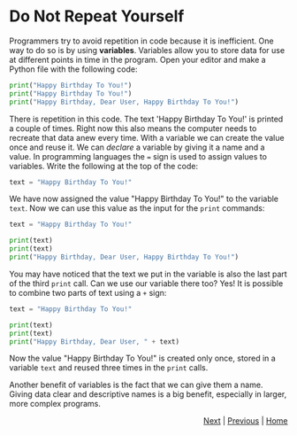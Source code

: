 # Do Not Repeat Yourself

Programmers try to avoid repetition in code because it is inefficient. One way to do so is by using **variables**. Variables allow you to store data for use at different points in time in the program. Open your editor and make a Python file with the following code:

```python
print("Happy Birthday To You!")
print("Happy Birthday To You!")
print("Happy Birthday, Dear User, Happy Birthday To You!")
```

There is repetition in this code. The text 'Happy Birthday To You!' is printed a couple of times. Right now this also means the computer needs to recreate that data anew every time. With a variable we can create the value once and reuse it. We can _declare_ a variable by giving it a name and a value. In programming languages the `=` sign is used to assign values to variables. Write the following at the top of the code:

```python
text = "Happy Birthday To You!"
```

We have now assigned the value "Happy Birthday To You!" to the variable `text`. Now we can use this value as the input for the `print` commands:

```python
text = "Happy Birthday To You!"

print(text)
print(text)
print("Happy Birthday, Dear User, Happy Birthday To You!")
```

You may have noticed that the text we put in the variable is also the last part of the third `print` call. Can we use our variable there too? Yes! It is possible to combine two parts of text using a `+` sign:

```python
text = "Happy Birthday To You!"

print(text)
print(text)
print("Happy Birthday, Dear User, " + text)
```

Now the value "Happy Birthday To You!" is created only once, stored in a variable `text` and reused three times in the `print` calls.

Another benefit of variables is the fact that we can give them a name. Giving data clear and descriptive names is a big benefit, especially in larger, more complex programs.

<div style="text-align: right">
<a href="say-what-you-mean.html">Next</a> | 
<a href="editor.html">Previous</a> | 
<a href="index.html">Home</a>
</div>